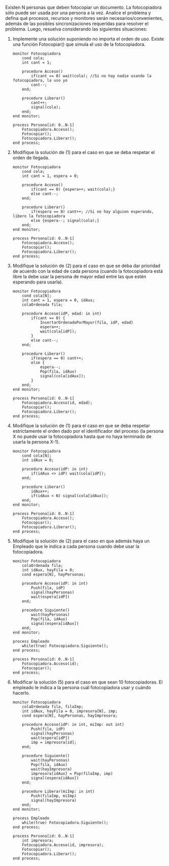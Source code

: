 Existen N personas que deben fotocopiar un documento. La fotocopiadora sólo puede ser usada por una persona a la vez. Analice el problema y defina qué procesos, recursos y monitores serán necesarios/convenientes, además de las posibles sincronizaciones requeridas para resolver el problema. Luego, resuelva considerando las siguientes situaciones:
1. Implemente una solución suponiendo no importa el orden de uso. Existe una función Fotocopiar() que simula el uso de la fotocopiadora.
    ````
    monitor Fotocopiadora
        cond cola;
        int cant = 1;

        procedure Acceso()
            if(cant == 0) wait(cola); //Si no hay nadie usando la fotocopiadora, la uso yo
            cant--;
        end;

        procedure Liberar()
            cant++;
            signal(cola);
        end;
    end monitor;
    
    process Persona[id: 0..N-1]
        Fotocopiadora.Acceso();
        Fotocopiar();
        Fotocopiadora.Liberar();
    end process;
    ````

2. Modifique la solución de (1) para el caso en que se deba respetar el orden de llegada.
    ````
    monitor Fotocopiadora
        cond cola;
        int cant = 1, espera = 0;

        procedure Acceso()
            if(cant == 0) {espera++; wait(cola);}
            else cant--;
        end;

        procedure Liberar()
            if(espera == 0) cant++; //Si no hay alguien esperando, libero la fotocopiadora
            else {espera--; signal(cola);}
        end;
    end monitor;
    
    process Persona[id: 0..N-1]
        Fotocopiadora.Acceso();
        Fotocopiar();
        Fotocopiadora.Liberar();
    end process;
    ````

3. Modifique la solución de (2) para el caso en que se deba dar prioridad de acuerdo con la edad de cada persona (cuando la fotocopiadora está libre la debe usar la persona de mayor edad entre las que estén esperando para usarla).
    ````
    monitor Fotocopiadora
        cond cola[N];
        int cant = 1, espera = 0, idAux;
        colaOrdenada fila;

        procedure Acceso(idP, edad: in int)
            if(cant == 0) {
                InsertarOrdenadoPorMayor(fila, idP, edad)
                espera++;
                wait(cola[idP]);
            }
            else cant--;
        end;

        procedure Liberar()
            if(espera == 0) cant++;
            else {
                espera--;
                Pop(fila, idAux)
                signal(cola[idAux]);
            }
        end;
    end monitor;
    
    process Persona[id: 0..N-1]
        Fotocopiadora.Acceso(id, edad);
        Fotocopiar();
        Fotocopiadora.Liberar();
    end process;
    ````

4. Modifique la solución de (1) para el caso en que se deba respetar estrictamente el orden dado por el identificador del proceso (la persona X no puede usar la fotocopiadora hasta que no haya terminado de usarla la persona X-1).
    ````
    monitor Fotocopiadora
        cond cola[N];
        int idAux = 0;

        procedure Acceso(idP: in int)
            if(idAux <> idP) wait(cola[idP]);
        end;

        procedure Liberar()
            idAux++;
            if(idAux < N) signal(cola[idAux]);
        end;
    end monitor;
    
    process Persona[id: 0..N-1]
        Fotocopiadora.Acceso();
        Fotocopiar();
        Fotocopiadora.Liberar();
    end process;
    ````

5. Modifique la solución de (2) para el caso en que además haya un Empleado que le indica a cada persona cuando debe usar la fotocopiadora.
    ````
    monitor Fotocopiadora
        colaOrdenada fila;
        int idAux, hayFila = 0;
        cond espera[N], hayPersonas;

        procedure Acceso(idP: in int)
            Push(fila, idP)
            signal(hayPersonas)
            wait(espera[idP])
        end;

        procedure Siguiente()
            wait(hayPersonas)
            Pop(fila, idAux)
            signal(espera[idAux])
        end;
    end monitor;
    
    process Empleado
        while(true) Fotocopiadora.Siguiente();
    end process;

    process Persona[id: 0..N-1]
        Fotocopiadora.Acceso(id);
        Fotocopiar();
    end process;
    ````

6. Modificar la solución (5) para el caso en que sean 10 fotocopiadoras. El empleado le indica a la persona cuál fotocopiadora usar y cuándo hacerlo.
    ````
    monitor Fotocopiadora
        colaOrdenada fila, filaImp;
        int idAux, hayFila = 0, impresora[N], imp;
        cond espera[N], hayPersonas, hayImpresora;

        procedure Acceso(idP: in int, miImp: out int)
            Push(fila, idP)
            signal(hayPersonas)
            wait(espera[idP])
            imp = impresora[id];
        end;

        procedure Siguiente()
            wait(hayPersonas)
            Pop(fila, idAux)
            wait(hayImpresora)
            impresora[idAux] = Pop(filaImp, imp)
            signal(espera[idAux])
        end;

        procedure Liberar(miImp: in int)
            Push(filaImp, miImp)
            signal(hayImpresora)
        end;
    end monitor;
    
    process Empleado
        while(true) Fotocopiadora.Siguiente();
    end process;

    process Persona[id: 0..N-1]
        int impresora;
        Fotocopiadora.Acceso(id, impresora);
        Fotocopiar();
        Fotocopiadora.Liberar();
    end process;
    ````